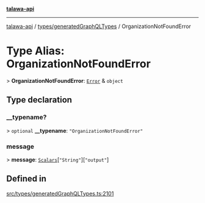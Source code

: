 [**talawa-api**](../../../README.md)

***

[talawa-api](../../../modules.md) / [types/generatedGraphQLTypes](../README.md) / OrganizationNotFoundError

# Type Alias: OrganizationNotFoundError

\> **OrganizationNotFoundError**: [`Error`](Error.md) & `object`

## Type declaration

### \_\_typename?

\> `optional` **\_\_typename**: `"OrganizationNotFoundError"`

### message

\> **message**: [`Scalars`](Scalars.md)\[`"String"`\]\[`"output"`\]

## Defined in

[src/types/generatedGraphQLTypes.ts:2101](https://github.com/PalisadoesFoundation/talawa-api/blob/5c5b29a0ea487bda8306089fe128f43f3be29f94/src/types/generatedGraphQLTypes.ts#L2101)
